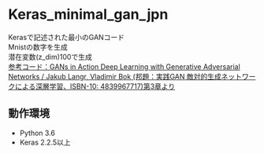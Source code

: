 # Keras_minimal_gan_jpn
Kerasで記述された最小のGANコード<br />
Mnistの数字を生成<br />
潜在変数(z_dim)100で生成<br />
[参考コード：GANs in Action Deep Learning with Generative Adversarial Networks / Jakub Langr, Vladimir Bok
(邦題：実践GAN 敵対的生成ネットワークによる深層学習、ISBN-10: 4839967717)第3章より](https://github.com/GANs-in-Action/gans-in-action/blob/master/chapter-3/Chapter_3_GAN.ipynb)

## 動作環境
- Python 3.6
- Keras 2.2.5以上

